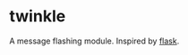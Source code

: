 # twinkle

A message flashing module. Inspired by [flask](http://flask.pocoo.org/docs/patterns/flashing/).
